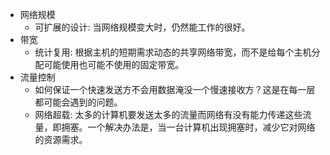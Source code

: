 - 网络规模
	- 可扩展的设计: 当网络规模变大时，仍然能工作的很好。
- 带宽
	- 统计复用: 根据主机的短期需求动态的共享网络带宽，而不是给每个主机分配可能使用也可能不使用的固定带宽。
- 流量控制
	- 如何保证一个快速发送方不会用数据淹没一个慢速接收方？这是在每一层都可能会遇到的问题。
	- 网络超载: 太多的计算机要发送太多的流量而网络有没有能力传递这些流量，即拥塞。一个解决办法是，当一台计算机出现拥塞时，减少它对网络的资源需求。